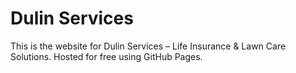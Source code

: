 # Dulin Services
This is the website for Dulin Services – Life Insurance & Lawn Care Solutions.
Hosted for free using GitHub Pages.
